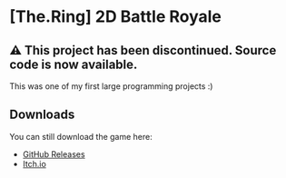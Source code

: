 # [The.Ring] 2D Battle Royale
## ⚠️ This project has been discontinued. Source code is now available.

This was one of my first large programming projects :)

## Downloads
You can still download the game here:
- [GitHub Releases](https://github.com/DixDev/The.Ring-2D-Battle-Royale/releases/)
- [Itch.io](https://komodroid.itch.io/the-ring-game)
